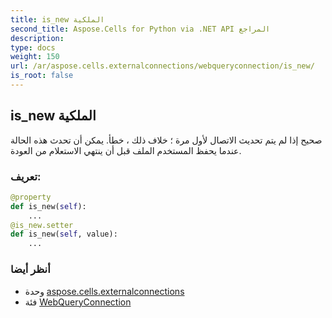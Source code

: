 ```yaml
---
title: is_new الملكية
second_title: Aspose.Cells for Python via .NET API المراجع
description:
type: docs
weight: 150
url: /ar/aspose.cells.externalconnections/webqueryconnection/is_new/
is_root: false
---
```

##  is_new الملكية

 صحيح إذا لم يتم تحديث الاتصال لأول مرة ؛ خلاف ذلك ، خطأ.
يمكن أن تحدث هذه الحالة عندما يحفظ المستخدم الملف قبل أن ينتهي الاستعلام من العودة.
###  تعريف:
```python
@property
def is_new(self):
    ...
@is_new.setter
def is_new(self, value):
    ...
```

###  أنظر أيضا
* وحدة [aspose.cells.externalconnections](../../)
* فئة [WebQueryConnection](/cells/python-net/ar/aspose.cells.externalconnections/webqueryconnection)
